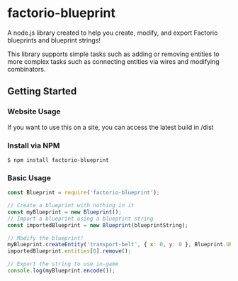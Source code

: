 # factorio-blueprint

A node.js library created to help you create, modify, and export Factorio blueprints and blueprint strings!

This library supports simple tasks such as adding or removing entities to more complex tasks such as connecting
entities via wires and modifying combinators.

## Getting Started

### Website Usage

If you want to use this on a site, you can access the latest build in /dist

### Install via NPM

```
$ npm install factorio-blueprint
```

### Basic Usage

```js
const Blueprint = require('factorio-blueprint');

// Create a blueprint with nothing in it
const myBlueprint = new Blueprint();
// Import a blueprint using a blueprint string
const importedBlueprint = new Blueprint(blueprintString);

// Modify the blueprint!
myBlueprint.createEntity('transport-belt', { x: 0, y: 0 }, Blueprint.UP);
importedBlueprint.entities[0].remove();

// Export the string to use in-game
console.log(myBlueprint.encode());
```
